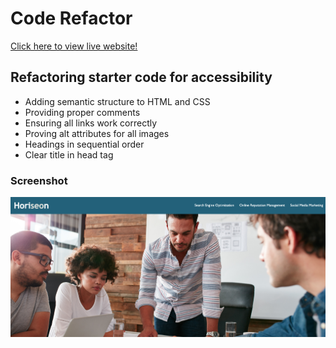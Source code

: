 # Code Refactor

[Click here to view live website!](https://btempini.github.io/code-refactor/)

## Refactoring starter code for accessibility

- Adding semantic structure to HTML and CSS
- Providing proper comments
- Ensuring all links work correctly
- Proving alt attributes for all images
- Headings in sequential order
- Clear title in head tag

### Screenshot

![Screenshot](./assets/images/ReadMeSample.png)
